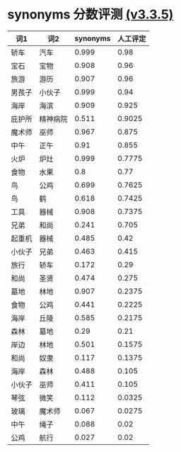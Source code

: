 # synonyms 分数评测 [(v3.3.5)](https://pypi.python.org/pypi/synonyms/3.3.5)
| 词1 |  词2 |   synonyms  |  人工评定 |
| --- | --- | --- | --- |
| 轿车 | 汽车 | 0.999  |  0.98 |
| 宝石 | 宝物 | 0.908  |  0.96 |
| 旅游 | 游历 | 0.907  |  0.96 |
| 男孩子 | 小伙子 | 0.999  |  0.94 |
| 海岸 | 海滨 | 0.909  |  0.925 |
| 庇护所 | 精神病院 | 0.511  |  0.9025 |
| 魔术师 | 巫师 | 0.967  |  0.875 |
| 中午 | 正午 | 0.91  |  0.855 |
| 火炉 | 炉灶 | 0.999  |  0.7775 |
| 食物 | 水果 | 0.8  |  0.77 |
| 鸟 | 公鸡 | 0.699  |  0.7625 |
| 鸟 | 鹤 | 0.618  |  0.7425 |
| 工具 | 器械 | 0.908  |  0.7375 |
| 兄弟 | 和尚 | 0.241  |  0.705 |
| 起重机 | 器械 | 0.485  |  0.42 |
| 小伙子 | 兄弟 | 0.463  |  0.415 |
| 旅行 | 轿车 | 0.172  |  0.29 |
| 和尚 | 圣贤 | 0.474  |  0.275 |
| 墓地 | 林地 | 0.907  |  0.2375 |
| 食物 | 公鸡 | 0.441  |  0.2225 |
| 海岸 | 丘陵 | 0.585  |  0.2175 |
| 森林 | 墓地 | 0.29  |  0.21 |
| 岸边 | 林地 | 0.501  |  0.1575 |
| 和尚 | 奴隶 | 0.117  |  0.1375 |
| 海岸 | 森林 | 0.488  |  0.105 |
| 小伙子 | 巫师 | 0.411  |  0.105 |
| 琴弦 | 微笑 | 0.112  |  0.0325 |
| 玻璃 | 魔术师 | 0.067  |  0.0275 |
| 中午 | 绳子 | 0.088  |  0.02 |
| 公鸡 | 航行 | 0.027  |  0.02 |
